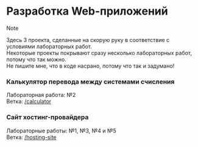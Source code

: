 # Разработка Web-приложений

> [!NOTE]  
> Здесь 3 проекта, сделанные на скорую руку в соответствие с условиями лабораторных работ.<br>
> Некоторые проекты покрывают сразу несколько лабораторных работ, потому что так можно.<br>
> Не пишите мне, что в коде насрано, потому что так и задумано!

### Калькулятор перевода между системами счисления
Лабораторная работа: №2<br>
Ветка: [/calculator](/calculator)

### Сайт хостинг-провайдера
Лабораторные работы: №1, №3, №4 и №5<br>
Ветка: [/hosting-site](/hosting-site)
